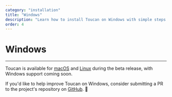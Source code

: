 ```yaml
---
category: "installation"
title: "Windows"
description: "Learn how to install Toucan on Windows with simple steps. Follow this guide to set up and start using Toucan easily"
order: 4
---
```


# Windows
---

Toucan is available for [macOS](/docs/installation/macos/) and [Linux](/docs/installation/linux/) during the beta release, with Windows support coming soon.

If you'd like to help improve Toucan on Windows, consider submitting a PR to the project's repository on [GitHub](https://github.com/toucansites/toucan/pulls). 🙏
